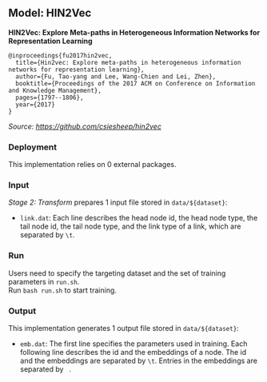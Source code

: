 ## Model: HIN2Vec

**HIN2Vec: Explore Meta-paths in Heterogeneous Information Networks for Representation Learning**
```
@inproceedings{fu2017hin2vec,
  title={Hin2vec: Explore meta-paths in heterogeneous information networks for representation learning},
  author={Fu, Tao-yang and Lee, Wang-Chien and Lei, Zhen},
  booktitle={Proceedings of the 2017 ACM on Conference on Information and Knowledge Management},
  pages={1797--1806},
  year={2017}
}
```

*Source: https://github.com/csiesheep/hin2vec*

### Deployment

This implementation relies on 0 external packages.

### Input

*Stage 2: Transform* prepares 1 input file stored in ```data/${dataset}```:
- ```link.dat```: Each line describes the head node id, the head node type, the tail node id, the tail node type, and the link type of a link, which are separated by ```\t```.

### Run

Users need to specify the targeting dataset and the set of training parameters in ```run.sh```. <br /> 
Run ```bash run.sh``` to start training.

### Output

This implementation generates 1 output file stored in ```data/${dataset}```:
- ```emb.dat```: The first line specifies the parameters used in training. Each following line describes the id and the embeddings of a node. The id and the embeddings are separated by ```\t```. Entries in the embeddings are separated by ``` ```.